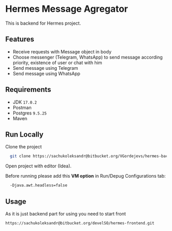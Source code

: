 
# Hermes Message Agregator

This is backend for Hermes project.


## Features

- Receive requests with Message object in body
- Choose messenger (Telegram, WhatsApp) to send message according priority, existence of user or chat with him
- Send message using Telegram
- Send message using WhatsApp

## Requirements

- JDK `17.0.2`
- Postman
- Postgres `9.5.25`
- Maven

## Run Locally
Clone the project

```bash
  git clone https://sachukoleksandr@bitbucket.org/VGordejevs/hermes-backend.git
```
Open project with editor (Idea).

Before running please add this **VM option** in Run/Depug Configurations tab:

```bash
  -Djava.awt.headless=false
```



## Usage
As it is just backend part for using you need to start front
```http
https://sachukoleksandr@bitbucket.org/develSO/hermes-frontend.git
```
